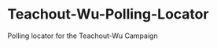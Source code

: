 Teachout-Wu-Polling-Locator
===========================

Polling locator for the Teachout-Wu Campaign
